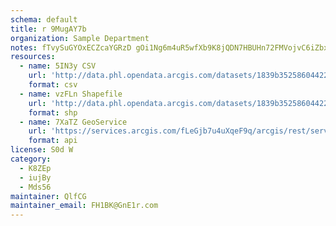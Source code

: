 ```yaml
---
schema: default
title: r 9MugAY7b 
organization: Sample Department 
notes: fTvySuGYOxECZcaYGRzD gOi1Ng6m4uR5wfXb9K8jQDN7HBUHn72FMVojvC6iZbxFX0nhqrtpdoU1awptJsld24krWkAVIzsJIWq 
resources:
  - name: 5IN3y CSV
    url: 'http://data.phl.opendata.arcgis.com/datasets/1839b35258604422b0b520cbb668df0d_0.csv'
    format: csv
  - name: vzFLn Shapefile
    url: 'http://data.phl.opendata.arcgis.com/datasets/1839b35258604422b0b520cbb668df0d_0.zip'
    format: shp
  - name: 7XaTZ GeoService
    url: 'https://services.arcgis.com/fLeGjb7u4uXqeF9q/arcgis/rest/services/Air_Monitoring_Stations/FeatureServer/0/query'
    format: api
license: S0d W 
category:
  - K8ZEp 
  - iujBy 
  - Mds56 
maintainer: QlfCG  
maintainer_email: FH1BK@GnE1r.com
---
```

